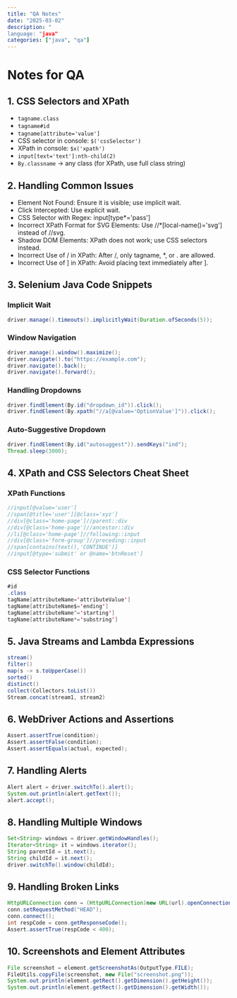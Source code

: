 ```yaml
---
title: "QA Notes"
date: "2025-03-02"
description: "
language: "java"
categories: ["java", "qa"]
---
```


# Notes for QA

## 1. CSS Selectors and XPath

- `tagname.class`
- `tagname#id`
- `tagname[attribute='value']`
- CSS selector in console: `$('cssSelector')`
- XPath in console: `$x('xpath')`
- `input[text='text']:nth-child(2)`
- `By.classname` → any class (for XPath, use full class string)

## 2. Handling Common Issues

- Element Not Found: Ensure it is visible; use implicit wait.
- Click Intercepted: Use explicit wait.
- CSS Selector with Regex: input[type*='pass']
- Incorrect XPath Format for SVG Elements: Use //\*[local-name()='svg'] instead of //svg.
- Shadow DOM Elements: XPath does not work; use CSS selectors instead.
- Incorrect Use of / in XPath: After /, only tagname, \*, or . are allowed.
- Incorrect Use of ] in XPath: Avoid placing text immediately after ].

## 3. Selenium Java Code Snippets

### Implicit Wait

```java
driver.manage().timeouts().implicitlyWait(Duration.ofSeconds(5));
```

### Window Navigation

```java
driver.manage().window().maximize();
driver.navigate().to("https://example.com");
driver.navigate().back();
driver.navigate().forward();
```

### Handling Dropdowns

```java
driver.findElement(By.id("dropdown_id")).click();
driver.findElement(By.xpath("//a[@value='OptionValue']")).click();
```

### Auto-Suggestive Dropdown

```java
driver.findElement(By.id("autosuggest")).sendKeys("ind");
Thread.sleep(3000);
```

## 4. XPath and CSS Selectors Cheat Sheet

### XPath Functions

```java
//input[@value='user']
//span[@title='user'][@class='xyz']
//div[@class='home-page']//parent::div
//div[@class='home-page']//ancestor::div
//li[@class='home-page']//following::input
//div[@class='form-group']//preceding::input
//span[contains(text(),'CONTINUE')]
//input[@type='submit' or @name='btnReset']
```

### CSS Selector Functions

```java
#id
.class
tagName[attributeName='attributeValue']
tagName[attributeName$='ending']
tagName[attributeName^='starting']
tagName[attributeName*='substring']
```

## 5. Java Streams and Lambda Expressions

```java
stream()
filter()
map(s -> s.toUpperCase())
sorted()
distinct()
collect(Collectors.toList())
Stream.concat(stream1, stream2)
```

## 6. WebDriver Actions and Assertions

```java
Assert.assertTrue(condition);
Assert.assertFalse(condition);
Assert.assertEquals(actual, expected);
```

## 7. Handling Alerts

```java
Alert alert = driver.switchTo().alert();
System.out.println(alert.getText());
alert.accept();
```

## 8. Handling Multiple Windows

```java
Set<String> windows = driver.getWindowHandles();
Iterator<String> it = windows.iterator();
String parentId = it.next();
String childId = it.next();
driver.switchTo().window(childId);
```

## 9. Handling Broken Links

```java
HttpURLConnection conn = (HttpURLConnection)new URL(url).openConnection();
conn.setRequestMethod("HEAD");
conn.connect();
int respCode = conn.getResponseCode();
Assert.assertTrue(respCode < 400);
```

## 10. Screenshots and Element Attributes

```java
File screenshot = element.getScreenshotAs(OutputType.FILE);
FileUtils.copyFile(screenshot, new File("screenshot.png"));
System.out.println(element.getRect().getDimension().getHeight());
System.out.println(element.getRect().getDimension().getWidth());
```
